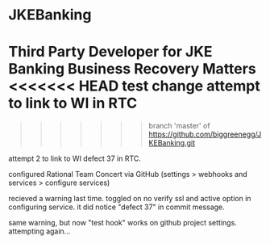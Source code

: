 JKEBanking
==========

Third Party Developer for JKE Banking Business Recovery Matters
<<<<<<< HEAD
test change
attempt to link to WI in RTC
=======
>>>>>>> branch 'master' of https://github.com/biggreenegg/JKEBanking.git

attempt 2 to link to WI defect 37 in RTC.

configured Rational Team Concert via GitHub (settings > webhooks and services > configure services)

recieved a warning last time. toggled on no verify ssl and active option in configuring service. it did notice "defect 37" in commit message.

same warning, but now "test hook" works on github project settings. attempting again...